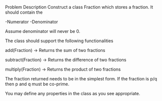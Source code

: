 Problem Description
Construct a class Fraction which stores a fraction. It should contain the

-Numerator
-Denominator

Assume denominator will never be 0.

The class should support the following functionalities

add(Fraction) -> Returns the sum of two fractions

subtract(Fraction) -> Returns the difference of two fractions

multiply(Fraction) -> Returns the product of two fractions

The fraction returned needs to be in the simplest form. If the fraction is p/q then p and q must be co-prime.

You may define any properties in the class as you see appropriate.


